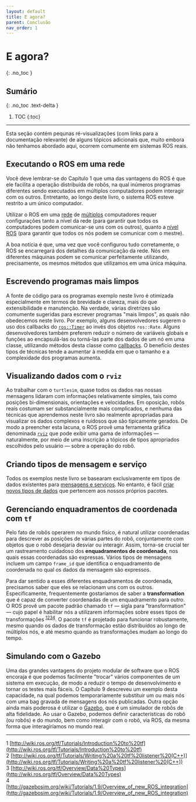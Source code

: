 ```yaml
---
layout: default
title: E agora?
parent: Conclusão
nav_order: 1
---
```


# E agora?
{: .no_toc }

## Sumário
{: .no_toc .text-delta }

1. TOC
{:toc}
---

Esta seção contém pequnas ré-visualizações (com links para a documentação relevante) de 
alguns tópicos adicionais que, muito embora não tenhamos abordado aqui, ocorrem comumente
em sistemas ROS reais. 

## Executando o ROS em uma rede

Você deve lembrar-se do Capítulo 1 que uma das vantagens do ROS é que ele facilita a operação distribuída de robôs, na qual inúmeros programas diferentes sendo executados em múltiplos computadores podem interagir com os outros. Entretanto, ao longo deste livro, o sistema ROS esteve restrito a um único computador. 

Utilizar o ROS em uma [rede](http://wiki.ros.org/ROS/NetworkSetup) de [múltiplos](http://wiki.ros.org/ROS/Tutorials/MultipleMachines) computadores requer configurações tanto a nível da rede (para garantir que todos os computadores podem comunicar-se uns com os outros), quanto a [nível ROS](http://wiki.ros.org/ROS/EnvironmentVariables) (para garantir que todos os nós podem se comunicar com o mestre). 

A boa notícia é que, uma vez que você configurou tudo corretamente, o ROS se encarregará dos detalhes da comunicação da rede. Nós em diferentes máquinas podem se comunicar perfeitamente utilizando, precisamente, os mesmos métodos que utilizamos em uma única máquina. 

## Escrevendo programas mais limpos 

A fonte de código para os programas exemplo neste livro é otimizada especialmente em termos de brevidade e clareza, mais do que extensibilidade e manutenção. 
Na verdade, várias diretrizes são comumente sugeridas para escrever programas "mais limpos", as quais não obedecemos neste livro. Por exemplo, alguns desenvolvedores 
sugerem o uso dos callbacks do [`ros::Timer`](http://wiki.ros.org/roscpp/Overview/Timers) ao invés dos objetos `ros::Rate`. Alguns desenvolvedores também preferem reduzir
o número de variáveis globais e funções ao encapsulá-las ou torná-las parte dos dados de um nó em uma classe, utilizando métodos desta classe como [callbacks](http://wiki.ros.org/roscpp_tutorials/Tutorials/UsingClassMethodsAsCallbacks). O benefício destes tipos de técnicas tende a aumentar à medida em que o tamanho e a complexidade dos programas aumenta. 

## Visualizando dados com o `rviz`

Ao trabalhar com o `turtlesim`, quase todos os dados nas nossas mensagens lidaram com informações relativamente simples, tais como posições bi-dimensionais, orientações e velocidades. Em oposição, robôs reais costumam ser substancialmente mais complicados, e nenhuma das técnicas que aprendemos neste livro são realmente apropriadas para visualizar os dados complexos e ruídosos que são tipicamente gerados. De modo a preencher esta lacuna, o ROS provê uma ferramenta gráfica denominada [`rviz`](http://wiki.ros.org/rviz) que pode exibir uma gama de informações — naturalmente, por meio de uma inscrição a tópicos de tipos apropriados escolhidos pelo usuário  — sobre a operação do robô. 

## Criando tipos de mensagem e serviço

Todos os exemplos neste livro se basearam exclusivamente em tipos de dados existentes para [mensagens e serviços](http://wiki.ros.org/ROS/Tutorials/CreatingMsgAndSrv). No entanto, é fácil [criar novos tipos de dados](http://wiki.ros.org/ROS/Tutorials/DefiningCustomMessages) que pertencem aos nossos próprios pacotes. 


## Gerenciando enquadramentos de coordenada com `tf`

Pelo fato de robôs operarem no mundo físico, é natural 
utilizar coordenadas para descrever as posições de várias partes do robô,
conjuntamente com objetos que o robô desejaria desviar ou interagir. Assim, torna-se crucial
ter um rastreamento cuidadoso dos **enquadramentos de coordenada**, nos quais essas coordenadas são expressas. Vários tipos
de mensagens incluem um campo `frame_id` que identifica o enquadramento de coordenada no qual os dados da mensagem são expressos. 

Para dar sentido a esses diferentes enquadramentos de coordenada, precisamos saber que eles
se relacionam uns com os outros. Especificamente, frequentemente gostaríamos de saber a **transformation**
que é capaz de converter coordenadas de um enquadramento para outro. O ROS provê um pacote padrão chamado 
`tf` — sigla para "transformation" — cujo papel é habilitar nós a utilizarem informações sobre esses tipos de 
transformações <sup>[1](#fn1)</sup><sup>[2](#fn2)</sup><sup>[3](#fn3)</sup><sup>[4](#fn4)</sup>. O pacote `tf` é projetado para 
funcionar robustamente, mesmo quando os dados de transformação estão distribuídos ao longo de múltiplos nós, e até mesmo quando 
as transformações mudam ao longo do tempo. 

## Simulando com o Gazebo

Uma das grandes vantagens do projeto modular de software 
que o ROS encoraja é que podemos facilmente "trocar" vários componentes de um sistema em execução, de modo a reduzir o tempo de desenvolvimento e tornar os testes mais fáceis. O Capítulo 9 descreveu um exemplo desta capacidade, na qual podemos temporariamente substituir um ou mais nós com uma bag gravada de mensagens dos nós publicadas. Outra opção ainda mais poderosa é utilizar o [Gazebo](http://gazebosim.org/wiki/Tutorials/1.9/Overview_of_new_ROS_integration), que é um simulador de robôs de alta fidelidade. Ao usar o Gazebo, podemos definir características do robô (ou robôs) e do mundo, bem como interagir com o robô, via ROS, da mesma forma que interagiríamos no mundo real.  



____
<a name="fn1">1</a> [http://wiki.ros.org/tf/Tutorials/Introduction%20to%20tf](http://wiki.ros.org/tf/Tutorials/Introduction%20to%20tf)<br>
<a name="fn2">2</a> [http://wiki.ros.org/tf/Tutorials/Writing%20a%20tf%20listener%20(C++)](http://wiki.ros.org/tf/Tutorials/Writing%20a%20tf%20listener%20(C++))<br>
<a name="fn3">3</a> [http://wiki.ros.org/tf/Overview/Data%20Types](http://wiki.ros.org/tf/Overview/Data%20Types)<br>
<a name="fn4">4</a> [http://gazebosim.org/wiki/Tutorials/1.9/Overview_of_new_ROS_integration](http://gazebosim.org/wiki/Tutorials/1.9/Overview_of_new_ROS_integration)
